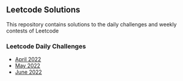 ## Leetcode Solutions
This repository contains solutions to the daily challenges and weekly contests of Leetcode

### Leetcode Daily Challenges
- [April 2022](https://github.com/sadab-halim/Leetcode-Solutions/tree/main/Leetcode%20Daily%20Challenges/04.%20April%202022)
- [May 2022](https://github.com/sadab-halim/Leetcode-Solutions/tree/main/Leetcode%20Daily%20Challenges/05.%20May%202022)
- [June 2022](https://github.com/sadab-halim/Leetcode-Solutions/tree/main/Leetcode%20Daily%20Challenges/06.%20June%202022)